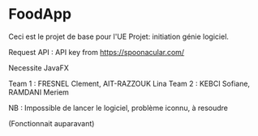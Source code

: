 # FoodApp

Ceci est le projet de base pour l'UE Projet: initiation génie logiciel.

Request API : API key from https://spoonacular.com/ 

Necessite JavaFX

Team 1 : FRESNEL Clement, AIT-RAZZOUK Lina
Team 2 : KEBCI Sofiane, RAMDANI Meriem

NB :  Impossible de lancer le logiciel, problème iconnu, à resoudre

(Fonctionnait auparavant)




